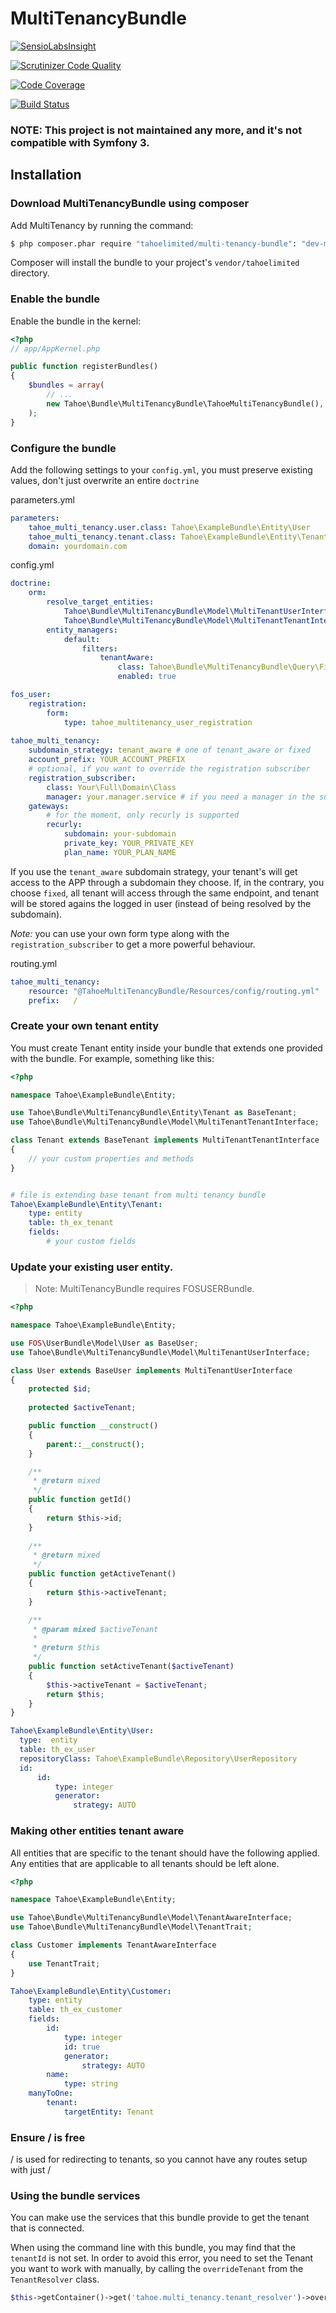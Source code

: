 MultiTenancyBundle
==================
[![SensioLabsInsight](https://insight.sensiolabs.com/projects/a5e560c5-e5f5-46a0-ae5b-8f463e774f01/small.png)](https://insight.sensiolabs.com/projects/a5e560c5-e5f5-46a0-ae5b-8f463e774f01)

[![Scrutinizer Code Quality](https://scrutinizer-ci.com/g/tahoelimited/multi-tenancy-bundle/badges/quality-score.png?b=master)](https://scrutinizer-ci.com/g/tahoelimited/multi-tenancy-bundle/?branch=master)

[![Code Coverage](https://scrutinizer-ci.com/g/tahoelimited/multi-tenancy-bundle/badges/coverage.png?b=master)](https://scrutinizer-ci.com/g/tahoelimited/multi-tenancy-bundle/?branch=master)

[![Build Status](https://scrutinizer-ci.com/g/tahoelimited/multi-tenancy-bundle/badges/build.png?b=master)](https://scrutinizer-ci.com/g/tahoelimited/multi-tenancy-bundle/build-status/master)

### NOTE: This project is not maintained any more, and it's not compatible with Symfony 3.

## Installation

### Download MultiTenancyBundle using composer

Add MultiTenancy by running the command:

``` bash
$ php composer.phar require "tahoelimited/multi-tenancy-bundle": "dev-master"
```

Composer will install the bundle to your project's `vendor/tahoelimited` directory.

### Enable the bundle

Enable the bundle in the kernel:

``` php
<?php
// app/AppKernel.php

public function registerBundles()
{
    $bundles = array(
        // ...
        new Tahoe\Bundle\MultiTenancyBundle\TahoeMultiTenancyBundle(),
    );
}
```
### Configure the bundle

Add the following settings to your ```config.yml```, you must preserve existing values, don't just overwrite an entire ```doctrine```

parameters.yml

``` yml
parameters:
    tahoe_multi_tenancy.user.class: Tahoe\ExampleBundle\Entity\User
    tahoe_multi_tenancy.tenant.class: Tahoe\ExampleBundle\Entity\Tenant
    domain: yourdomain.com
```

config.yml

``` yml
doctrine:
    orm:
        resolve_target_entities:
            Tahoe\Bundle\MultiTenancyBundle\Model\MultiTenantUserInterface: %tahoe_multi_tenancy.user.class%
            Tahoe\Bundle\MultiTenancyBundle\Model\MultiTenantTenantInterface: %tahoe_multi_tenancy.tenant.class%
        entity_managers:
            default:
                filters:
                    tenantAware:
                        class: Tahoe\Bundle\MultiTenancyBundle\Query\Filter\SQLFilter\TenantAwareFilter
                        enabled: true

fos_user:
    registration:
        form:
            type: tahoe_multitenancy_user_registration
            
tahoe_multi_tenancy:
    subdomain_strategy: tenant_aware # one of tenant_aware or fixed
    account_prefix: YOUR_ACCOUNT_PREFIX
    # optional, if you want to override the registration subscriber
    registration_subscriber:
        class: Your\Full\Domain\Class
        manager: your.manager.service # if you need a manager in the subscriber
    gateways:
        # for the moment, only recurly is supported
        recurly:
            subdomain: your-subdomain
            private_key: YOUR_PRIVATE_KEY
            plan_name: YOUR_PLAN_NAME
```

If you use the `tenant_aware` subdomain strategy, your tenant's will get access to the APP through a subdomain they choose.
If, in the contrary, you choose `fixed`, all tenant will access through the same endpoint, and tenant will be stored agains
 the logged in user (instead of being resolved by the subdomain).

*Note:* you can use your own form type along with the `registration_subscriber` to get a more powerful behaviour.


routing.yml

``` yml
tahoe_multi_tenancy:
    resource: "@TahoeMultiTenancyBundle/Resources/config/routing.yml"
    prefix:   /
```

### Create your own tenant entity

You must create Tenant entity inside your bundle that extends one provided with the bundle. For example, something like this:

``` php
<?php

namespace Tahoe\ExampleBundle\Entity;

use Tahoe\Bundle\MultiTenancyBundle\Entity\Tenant as BaseTenant;
use Tahoe\Bundle\MultiTenancyBundle\Model\MultiTenantTenantInterface;

class Tenant extends BaseTenant implements MultiTenantTenantInterface
{
    // your custom properties and methods
}


```


``` yml

# file is extending base tenant from multi tenancy bundle
Tahoe\ExampleBundle\Entity\Tenant:
    type: entity
    table: th_ex_tenant
    fields:
        # your custom fields

```

### Update your existing user entity.

> Note: MultiTenancyBundle requires FOSUSERBundle.

``` php
<?php

namespace Tahoe\ExampleBundle\Entity;

use FOS\UserBundle\Model\User as BaseUser;
use Tahoe\Bundle\MultiTenancyBundle\Model\MultiTenantUserInterface;

class User extends BaseUser implements MultiTenantUserInterface
{
    protected $id;
    
    protected $activeTenant;

    public function __construct()
    {
        parent::__construct();
    }

    /**
     * @return mixed
     */
    public function getId()
    {
        return $this->id;
    }
    
    /**
     * @return mixed
     */
    public function getActiveTenant()
    {
        return $this->activeTenant;
    }

    /**
     * @param mixed $activeTenant
     *
     * @return $this
     */
    public function setActiveTenant($activeTenant)
    {
        $this->activeTenant = $activeTenant;
        return $this;
    }
}
```

``` yml
Tahoe\ExampleBundle\Entity\User:
  type:  entity
  table: th_ex_user
  repositoryClass: Tahoe\ExampleBundle\Repository\UserRepository
  id:
      id:
          type: integer
          generator:
              strategy: AUTO
```



### Making other entities tenant aware
All entities that are specific to the tenant should have the following applied. Any entities that are applicable to all tenants should be left alone.

``` php
<?php

namespace Tahoe\ExampleBundle\Entity;

use Tahoe\Bundle\MultiTenancyBundle\Model\TenantAwareInterface;
use Tahoe\Bundle\MultiTenancyBundle\Model\TenantTrait;

class Customer implements TenantAwareInterface
{
    use TenantTrait;
}


```


``` yml
Tahoe\ExampleBundle\Entity\Customer:
    type: entity
    table: th_ex_customer
    fields:
        id:
            type: integer
            id: true
            generator:
                strategy: AUTO
        name:
            type: string
    manyToOne:
        tenant:
            targetEntity: Tenant

```

### Ensure / is free
/ is used for redirecting to tenants, so you cannot have any routes setup with just /

### Using the bundle services

You can make use the services that this bundle provide to get the tenant that is connected. 

When using the command line with this bundle, you may find that the `tenantId` is not set. In order to avoid this error, you need to set the Tenant you want to work with manually, by calling the `overrideTenant` from the `TenantResolver` class.

``` php
$this->getContainer()->get('tahoe.multi_tenancy.tenant_resolver')->overrideTenant($tenant);
```
